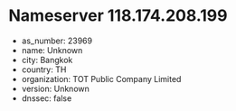 # Nameserver 118.174.208.199

* as_number: 23969
* name: Unknown
* city: Bangkok
* country: TH
* organization: TOT Public Company Limited
* version: Unknown
* dnssec: false
